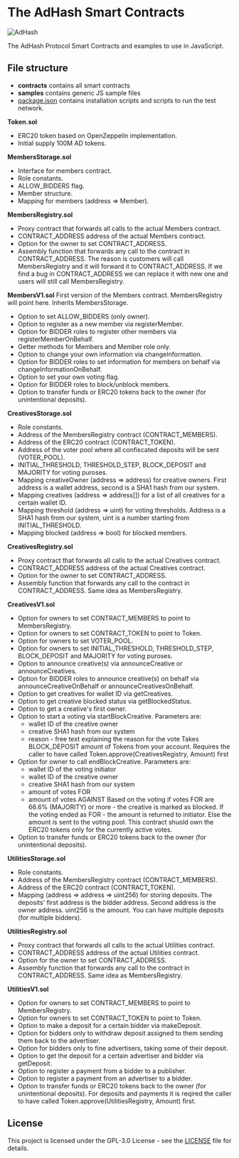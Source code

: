 # The AdHash Smart Contracts

![AdHash](https://raw.githubusercontent.com/NovumPath/contracts/master/static/logo.png)

The AdHash Protocol Smart Contracts and examples to use in JavaScript.

## File structure

* **contracts** contains all smart contracts
* **samples** contains generic JS sample files
* [package.json](package.json) contains installation scripts and scripts to run the test network.

**Token.sol**
- ERC20 token based on OpenZeppelin implementation.
- Initial supply 100M AD tokens.

**MembersStorage.sol**
- Interface for members contract.
- Role constants.
- ALLOW_BIDDERS flag.
- Member structure.
- Mapping for members (address => Member).

**MembersRegistry.sol**
- Proxy contract that forwards all calls to the actual Members contract.
- CONTRACT_ADDRESS address of the actual Members contract.
- Option for the owner to set CONTRACT_ADDRESS.
- Assembly function that forwards any call to the contract in CONTRACT_ADDRESS.
The reason is customers will call MembersRegistry and it will forward it to CONTRACT_ADDRESS.
If we find a bug in CONTRACT_ADDRESS we can replace it with new one and users will still call MembersRegistry.

**MembersV1.sol**
First version of the Members contract. MembersRegistry will point here. Inherits MembersStorage.
- Option to set ALLOW_BIDDERS (only owner).
- Option to register as a new member via registerMember.
- Option for BIDDER roles to register other members via registerMemberOnBehalf.
- Getter methods for Members and Member role only.
- Option to change your own information via changeInformation.
- Option for BIDDER roles to set information for members on behalf via changeInformationOnBehalf.
- Option to set your own voting flag.
- Option for BIDDER roles to block/unblock members.
- Option to transfer funds or ERC20 tokens back to the owner (for unintentional deposits).

**CreativesStorage.sol**
- Role constants.
- Address of the MembersRegistry contract (CONTRACT_MEMBERS).
- Address of the ERC20 contract (CONTRACT_TOKEN).
- Address of the voter pool where all confiscated deposits will be sent (VOTER_POOL).
- INITIAL_THRESHOLD, THRESHOLD_STEP, BLOCK_DEPOSIT and MAJORITY for voting puroses.
- Mapping creativeOwner (address => address) for creative owners. First address is a wallet address, second is a SHA1 hash from our system.
- Mapping creatives (address => address[]) for a list of all creatives for a certain wallet ID.
- Mapping threshold (address => uint) for voting thresholds. Address is a SHA1 hash from our system, uint is a number starting from INITIAL_THRESHOLD.
- Mapping blocked (address => bool) for blocked members.

**CreativesRegistry.sol**
- Proxy contract that forwards all calls to the actual Creatives contract.
- CONTRACT_ADDRESS address of the actual Creatives contract.
- Option for the owner to set CONTRACT_ADDRESS.
- Assembly function that forwards any call to the contract in CONTRACT_ADDRESS. Same idea as MembersRegistry.

**CreativesV1.sol**
- Option for owners to set CONTRACT_MEMBERS to point to MembersRegistry.
- Option for owners to set CONTRACT_TOKEN to point to Token.
- Option for owners to set VOTER_POOL.
- Option for owners to set INITIAL_THRESHOLD, THRESHOLD_STEP, BLOCK_DEPOSIT and MAJORITY for voting puroses.
- Option to announce creative(s) via announceCreative or announceCreatives.
- Option for BIDDER roles to announce creative(s) on behalf via announceCreativeOnBehalf or announceCreativesOnBehalf.
- Option to get creatives for wallet ID via getCreatives.
- Option to get creative blocked status via getBlockedStatus.
- Option to get a creative's first owner.
- Option to start a voting via startBlockCreative. Parameters are:
	- wallet ID of the creative owner
	- creative SHA1 hash from our system
	- reason - free text explaining the reason for the vote
	Takes BLOCK_DEPOSIT amount of Tokens from your account.
	Requires the caller to have called Token.approve(CreativesRegistry, Amount) first
- Option for owner to call endBlockCreative. Parameters are:
	- wallet ID of the voting initiator
	- wallet ID of the creative owner
	- creative SHA1 hash from our system
	- amount of votes FOR
	- amount of votes AGAINST
	Based on the voting if votes FOR are 66.6% (MAJORITY) or more - the creative is marked as blocked.
	If the voting ended as FOR - the amount is returned to initiator. Else the amount is sent to the voting pool.
	This contract shuold own the ERC20 tokens only for the currently active votes.
- Option to transfer funds or ERC20 tokens back to the owner (for unintentional deposits).

**UtilitiesStorage.sol**
- Role constants.
- Address of the MembersRegistry contract (CONTRACT_MEMBERS).
- Address of the ERC20 contract (CONTRACT_TOKEN).
- Mapping (address => address => uint256) for storing deposits.
The deposits' first address is the bidder address. Second address is the owner address. uint256 is the amount. You can have multiple deposits (for multiple bidders).

**UtilitiesRegistry.sol**
- Proxy contract that forwards all calls to the actual Utilities contract.
- CONTRACT_ADDRESS address of the actual Utilities contract.
- Option for the owner to set CONTRACT_ADDRESS.
- Assembly function that forwards any call to the contract in CONTRACT_ADDRESS. Same idea as MembersRegistry.

**UtilitiesV1.sol**
- Option for owners to set CONTRACT_MEMBERS to point to MembersRegistry.
- Option for owners to set CONTRACT_TOKEN to point to Token.
- Option to make a deposit for a certain bidder via makeDeposit.
- Option for bidders only to withdraw deposit assigned to them sending them back to the advertiser.
- Option for bidders only to fine advertisers, taking some of their deposit.
- Option to get the deposit for a certain advertiser and bidder via getDeposit.
- Option to register a payment from a bidder to a publisher.
- Option to register a payment from an advertiser to a bidder.
- Option to transfer funds or ERC20 tokens back to the owner (for unintentional deposits).
For deposits and payments it is reqired the caller to have called Token.approve(UtilitiesRegistry, Amount) first.

## License

This project is licensed under the GPL-3.0 License - see the [LICENSE](LICENSE) file for details.
